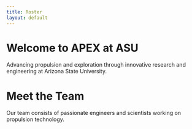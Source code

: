 ```yaml
---
title: Roster
layout: default
---
```


# Welcome to APEX at ASU
Advancing propulsion and exploration through innovative research and engineering at Arizona State University.

# Meet the Team
Our team consists of passionate engineers and scientists working on propulsion technology.
